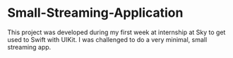 # Small-Streaming-Application
This project was developed during my first week at internship at Sky to get used to Swift with UIKit. I was challenged to do a very minimal, small streaming app.
